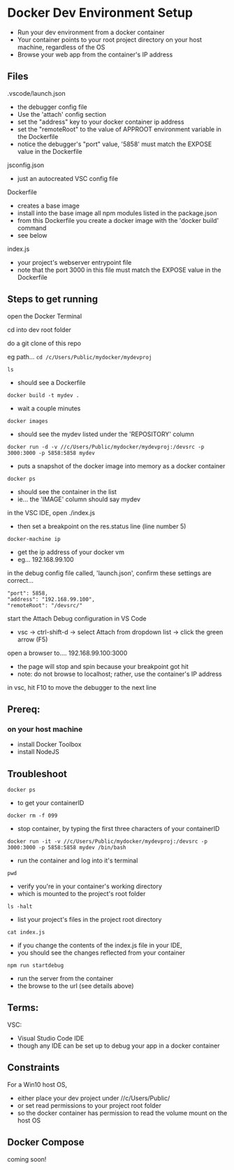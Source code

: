 # Docker Dev Environment Setup
- Run your dev environment from a docker container
- Your container points to your root project directory on your host machine, regardless of the OS
- Browse your web app from the container's IP address



## Files
.vscode/launch.json
- the debugger config file
- Use the 'attach' config section
- set the "address" key to your docker container ip address
- set the "remoteRoot" to the value of APPROOT environment variable in the Dockerfile
- notice the debugger's "port" value, '5858' must match the EXPOSE value in the Dockerfile

jsconfig.json
- just an autocreated VSC config file

Dockerfile
- creates a base image
- install into the base image all npm modules listed in the package.json
- from this Dockerfile you create a docker image with the 'docker build' command
- see below

index.js
- your project's webserver entrypoint file
- note that the port 3000 in this file must match the EXPOSE value in the Dockerfile


## Steps to get running

open the Docker Terminal

cd into dev root folder

do a git clone of this repo

eg path...
``` cd /c/Users/Public/mydocker/mydevproj ```

``` ls ```
- should see a Dockerfile

``` docker build -t mydev . ```
- wait a couple minutes

``` docker images ```
- should see the mydev listed under the 'REPOSITORY' column

``` docker run -d -v //c/Users/Public/mydocker/mydevproj:/devsrc -p 3000:3000 -p 5858:5858 mydev ```
- puts a snapshot of the docker image into memory as a docker container


``` docker ps ```
- should see the container in the list
- ie... the 'IMAGE' column should say mydev

in the VSC IDE, open ./index.js
- then set a breakpoint on the res.status line (line number 5)

``` docker-machine ip ```
- get the ip address of your docker vm
- eg... 192.168.99.100

in the debug config file called, 'launch.json', confirm these settings are correct...
```
"port": 5858,
"address": "192.168.99.100",
"remoteRoot": "/devsrc/"
``` 


start the Attach Debug configuration in VS Code
- vsc -> ctrl-shift-d -> select Attach from dropdown list -> click the green arrow (F5)




open a browser to....
192.168.99.100:3000
- the page will stop and spin because your breakpoint got hit
- note: do not browse to localhost; rather, use the container's IP address

in vsc, hit F10 to move the debugger to the next line



## Prereq:

### on your host machine
- install Docker Toolbox
- install NodeJS



## Troubleshoot
 ```docker ps ```
 - to get your containerID

 ``` docker rm -f 099 ```
 - stop container, by typing the first three characters of your containerID

``` docker run -it -v //c/Users/Public/mydocker/mydevproj:/devsrc -p 3000:3000 -p 5858:5858 mydev /bin/bash ```
- run the container and log into it's terminal

``` pwd ```
- verify you're in your container's working directory
- which is mounted to the project's root folder

``` ls -halt ```
- list your project's files in the project root directory

``` cat index.js ```
- if you change the contents of the index.js file in your IDE, 
- you should see the changes reflected from your container 

``` npm run startdebug ``` 
- run the server from the container
- the browse to the url (see details above)


## Terms:

VSC:
- Visual Studio Code IDE
- though any IDE can be set up to debug your app in a docker container


## Constraints
For a Win10 host OS, 
- either place your dev project under //c/Users/Public/
- or set read permissions to your project root folder
- so the docker container has permission to read the volume mount on the host OS


## Docker Compose
coming soon!
